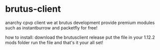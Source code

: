 # brutus-client
anarchy cpvp client
we at brutus development provide premium modules such as instantburrow and packetfly for free!

how to install:
download the brutusclient release
put the file in your 1.12.2 mods folder
run the file
and that's it your all set!
